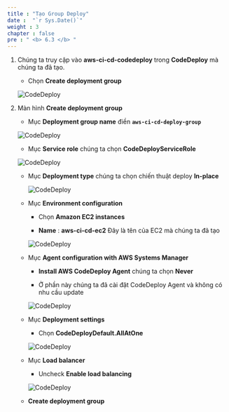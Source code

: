 ```yaml
---
title : "Tạo Group Deploy"
date :  "`r Sys.Date()`" 
weight : 3
chapter : false
pre : " <b> 6.3 </b> "
---
```


1. Chúng ta truy cập vào **aws-ci-cd-codedeploy** trong **CodeDeploy** mà chúng ta đã tạo.

    - Chọn **Create deployment group**

    ![CodeDeploy](/aws-fcj-workshop-001/-workchop-001j-workshop-001/-workshop-001/-workshop-001/6-CodeDeploy/4.png)

2. Màn hình **Create deployment group**

    - Mục **Deployment group name** điền **```aws-ci-cd-deploy-group```**

    ![CodeDeploy](/aws-fcj-workshop-001/-workchop-001j-workshop-001/-workshop-001/-workshop-001/6-CodeDeploy/5.png)

    - Mục **Service role** chúng ta chọn **CodeDeployServiceRole**

    ![CodeDeploy](/aws-fcj-workshop-001/-workchop-001j-workshop-001/-workshop-001/-workshop-001/6-CodeDeploy/6.png)

    - Mục **Deployment type** chúng ta chọn chiến thuật deploy **In-place**

        ![CodeDeploy](/aws-fcj-workshop-001/-workchop-001j-workshop-001/-workshop-001/-workshop-001/6-CodeDeploy/7.png)

    - Mục **Environment configuration**

        - Chọn **Amazon EC2 instances**

        - **Name** : **aws-ci-cd-ec2** Đây là tên của EC2 mà chúng ta đã tạo

        ![CodeDeploy](/aws-fcj-workshop-001/-workchop-001j-workshop-001/-workshop-001/-workshop-001/6-CodeDeploy/8.png)

    - Mục **Agent configuration with AWS Systems Manager**

        - **Install AWS CodeDeploy Agent** chúng ta chọn **Never**

        - Ở phần này chúng ta đã cài đặt CodeDeploy Agent và không có nhu cầu update

        ![CodeDeploy](/aws-fcj-workshop-001/-workchop-001j-workshop-001/-workshop-001/-workshop-001/6-CodeDeploy/9.png)

    - Mục **Deployment settings** 

        - Chọn **CodeDeployDefault.AllAtOne**

        ![CodeDeploy](/aws-fcj-workshop-001/-workchop-001j-workshop-001/-workshop-001/-workshop-001/6-CodeDeploy/10.png)

    - Mục **Load balancer**

        - Uncheck **Enable load balancing**

        ![CodeDeploy](/aws-fcj-workshop-001/-workchop-001j-workshop-001/-workshop-001/-workshop-001/6-CodeDeploy/11.png)

    - **Create deployment group**








